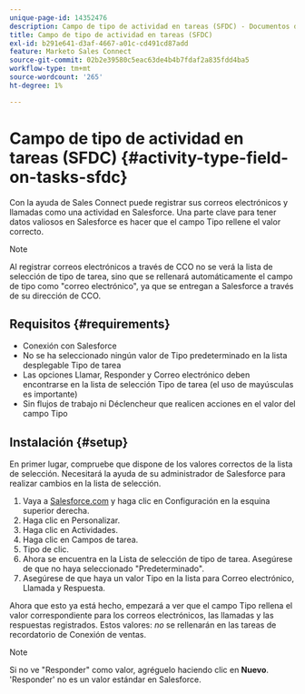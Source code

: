 ```yaml
---
unique-page-id: 14352476
description: Campo de tipo de actividad en tareas (SFDC) - Documentos de Marketo - Documentación del producto
title: Campo de tipo de actividad en tareas (SFDC)
exl-id: b291e641-d3af-4667-a01c-cd491cd87add
feature: Marketo Sales Connect
source-git-commit: 02b2e39580c5eac63de4b4b7fdaf2a835fdd4ba5
workflow-type: tm+mt
source-wordcount: '265'
ht-degree: 1%

---
```


# Campo de tipo de actividad en tareas (SFDC) {#activity-type-field-on-tasks-sfdc}

Con la ayuda de Sales Connect puede registrar sus correos electrónicos y llamadas como una actividad en Salesforce. Una parte clave para tener datos valiosos en Salesforce es hacer que el campo Tipo rellene el valor correcto.

>[!NOTE]
>
>Al registrar correos electrónicos a través de CCO no se verá la lista de selección de tipo de tarea, sino que se rellenará automáticamente el campo de tipo como &quot;correo electrónico&quot;, ya que se entregan a Salesforce a través de su dirección de CCO.

## Requisitos {#requirements}

* Conexión con Salesforce
* No se ha seleccionado ningún valor de Tipo predeterminado en la lista desplegable Tipo de tarea
* Las opciones Llamar, Responder y Correo electrónico deben encontrarse en la lista de selección Tipo de tarea (el uso de mayúsculas es importante)
* Sin flujos de trabajo ni Déclencheur que realicen acciones en el valor del campo Tipo

## Instalación {#setup}

En primer lugar, compruebe que dispone de los valores correctos de la lista de selección. Necesitará la ayuda de su administrador de Salesforce para realizar cambios en la lista de selección.

1. Vaya a [Salesforce.com](https://salesforce.com) y haga clic en Configuración en la esquina superior derecha.
1. Haga clic en Personalizar.
1. Haga clic en Actividades.
1. Haga clic en Campos de tarea.
1. Tipo de clic.
1. Ahora se encuentra en la Lista de selección de tipo de tarea. Asegúrese de que no haya seleccionado &quot;Predeterminado&quot;.
1. Asegúrese de que haya un valor Tipo en la lista para Correo electrónico, Llamada y Respuesta.

Ahora que esto ya está hecho, empezará a ver que el campo Tipo rellena el valor correspondiente para los correos electrónicos, las llamadas y las respuestas registrados. Estos valores: _no_ se rellenarán en las tareas de recordatorio de Conexión de ventas.

>[!NOTE]
>
>Si no ve &quot;Responder&quot; como valor, agréguelo haciendo clic en **Nuevo**. &#39;Responder&#39; no es un valor estándar en Salesforce.
